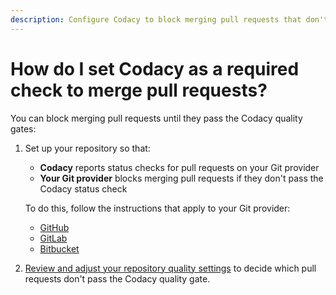 ```yaml
---
description: Configure Codacy to block merging pull requests that don't meet your quality standards.
---
```


# How do I set Codacy as a required check to merge pull requests?

You can block merging pull requests until they pass the Codacy quality gates:

1.  Set up your repository so that:
    
    -   **Codacy** reports status checks for pull requests on your Git provider
    -   **Your Git provider** blocks merging pull requests if they don't pass the Codacy status check

    To do this, follow the instructions that apply to your Git provider:

    -   [GitHub](../../repositories-configure/integrations/github-integration.md#configuring-the-github-integration)
    -   [GitLab](../../repositories-configure/integrations/gitlab-integration.md#configuring-the-gitlab-integration)
    -   [Bitbucket](../../repositories-configure/integrations/bitbucket-integration.md#configuring-the-bitbucket-integration)

2.  [Review and adjust your repository quality settings](../../repositories-configure/adjusting-quality-settings.md) to decide which pull requests don't pass the Codacy quality gate.
